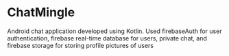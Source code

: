 # ChatMingle
 Android chat application developed using Kotlin. Used firebaseAuth for user authentication, firebase real-time database for users, private chat, and firebase storage for storing profile pictures of users
